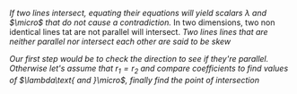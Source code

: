 *If two lines intersect, equating their equations will yield scalars $\lambda$ and $\micro$ that do not cause a contradiction.* In two dimensions, two non identical lines tat are not parallel will intersect. *Two lines lines that are neither parallel nor intersect each other are said to be skew*

*Our first step would be to check the direction to see if they're parallel. Otherwise let's assume that $r_{1}=r_{2}$ and compare coefficients to find values of $\lambda\text{ and }\micro$, finally find the point of intersection*

